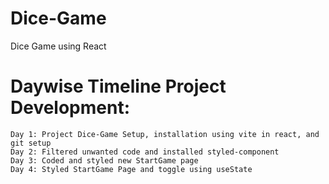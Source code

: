 # Dice-Game
Dice Game using React

# Daywise Timeline Project Development:
    Day 1: Project Dice-Game Setup, installation using vite in react, and git setup
    Day 2: Filtered unwanted code and installed styled-component
    Day 3: Coded and styled new StartGame page
    Day 4: Styled StartGame Page and toggle using useState
